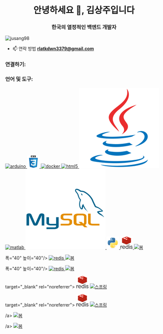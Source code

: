 <h1 align="center">안녕하세요 👋, 김상주입니다</h1>
<h3 align="center">한국의 열정적인 백엔드 개발자</h3>

<p align="left"> <img src= "https://komarev.com/ghpvc/?username=jusang98&label=Profile%20views&color=0e75b6&style=flat" alt="jusang98" /> </p>

- 📫 연락 방법 **rlatkdwn3379@gmail.com**

<h3 align="left">연결하기:</h3>
<p align="left">
</p>

<h3 align="left">언어 및 도구:</h3>
<p align="left"> <a href="https://www.arduino.cc/" target="_blank" rel="noreferrer"> <img src="https://cdn.worldvectorlogo.com/ logos/arduino-1.svg" alt="arduino" width="40" height="40"/> </a> <a href="https://www.w3schools.com/css/" target=" _blank" rel="noreferrer"> <img src="https://raw.githubusercontent.com/devicons/devicon/master/icons/css3/css3-original-wordmark.svg" alt="css3" 너비="40 " height="40"/> </a> <a href="https://www.docker.com/" target="_blank" rel="noreferrer"> <img src="https://raw. githubusercontent.com/devicons/devicon/master/icons/docker/docker-original-wordmark.svg" alt="docker" width="40" height="40"/> </a> <a href="https:// www.w3.org/html/" target="_blank" rel="noreferrer"> <img src="https://raw.githubusercontent.com/devicons/devicon/master/icons/html5/html5-original-wordmark .svg" alt="html5" 폭="40" 높이="40"/> </a> <a href="https://www.java.com" target="_blank" rel="noreferrer"> <img src="https://raw.githubusercontent.com/devicons/devicon/master/icons/java/java-original.svg" alt="자바" 너비="40" 높이="40"/> </ 가> <a href="https://www.mathworks.com/" target="_blank" rel="noreferrer"> <img src="https://upload.wikimedia.org/wikipedia/commons/2/21/Matlab_Logo .png" alt="matlab" 너비="40" 높이="40"/> </a> <a href="https://www.mysql.com/" target="_blank" rel="noreferrer" > <img src="https://raw.githubusercontent.com/devicons/devicon/master/icons/mysql/mysql-original-wordmark.svg" alt="mysql" 너비="40" 높이="40"/ > </a> <a href="https://www.python.org" target="_blank" rel="noreferrer"> <img src="https://raw.githubusercontent.com/devicons/devicon/master/icons/python/python-original.svg" alt="python" width="40" height="40"/> </a> <a href="https://redis. io" target="_blank" rel="noreferrer"> <img src="https://raw.githubusercontent.com/devicons/devicon/master/icons/redis/redis-original-wordmark.svg" alt="redis " width="40" height="40"/> </a> <a href="https://spring.io/" target="_blank" rel="noreferrer"> <img src="https:/ /www.vectorlogo.zone/logos/springio/springio-icon.svg" alt="봄" width="40" height="40"/> </a> </p>폭="40" 높이="40"/> </a> <a href="https://redis.io" target="_blank" rel="noreferrer"> <img src="https://raw .githubusercontent.com/devicons/devicon/master/icons/redis/redis-original-wordmark.svg" alt="redis" width="40" height="40"/> </a> <a href="https ://spring.io/" target="_blank" rel="noreferrer"> <img src="https://www.vectorlogo.zone/logos/springio/springio-icon.svg" alt="봄" 너비 ="40" 높이="40"/> </a> </p>폭="40" 높이="40"/> </a> <a href="https://redis.io" target="_blank" rel="noreferrer"> <img src="https://raw .githubusercontent.com/devicons/devicon/master/icons/redis/redis-original-wordmark.svg" alt="redis" width="40" height="40"/> </a> <a href="https ://spring.io/" target="_blank" rel="noreferrer"> <img src="https://www.vectorlogo.zone/logos/springio/springio-icon.svg" alt="봄" 너비 ="40" 높이="40"/> </a> </p>target="_blank" rel="noreferrer"> <img src="https://raw.githubusercontent.com/devicons/devicon/master/icons/redis/redis-original-wordmark.svg" alt="redis" 너비 ="40" height="40"/> </a> <a href="https://spring.io/" target="_blank" rel="noreferrer"> <img src="https://www .vectorlogo.zone/logos/springio/springio-icon.svg" alt="스프링" width="40" height="40"/> </a> </p>target="_blank" rel="noreferrer"> <img src="https://raw.githubusercontent.com/devicons/devicon/master/icons/redis/redis-original-wordmark.svg" alt="redis" 너비 ="40" height="40"/> </a> <a href="https://spring.io/" target="_blank" rel="noreferrer"> <img src="https://www .vectorlogo.zone/logos/springio/springio-icon.svg" alt="스프링" width="40" height="40"/> </a> </p>/a> <a href="https://spring.io/" target="_blank" rel="noreferrer"> <img src="https://www.vectorlogo.zone/logos/springio/springio-icon .svg" alt="봄" 너비="40" 높이="40"/> </a> </p>/a> <a href="https://spring.io/" target="_blank" rel="noreferrer"> <img src="https://www.vectorlogo.zone/logos/springio/springio-icon .svg" alt="봄" 너비="40" 높이="40"/> </a> </p>
